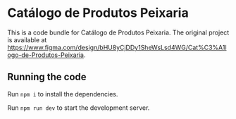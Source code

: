 
  # Catálogo de Produtos Peixaria

  This is a code bundle for Catálogo de Produtos Peixaria. The original project is available at https://www.figma.com/design/bHU8yCjDDy1SheWsLsd4WG/Cat%C3%A1logo-de-Produtos-Peixaria.

  ## Running the code

  Run `npm i` to install the dependencies.

  Run `npm run dev` to start the development server.
  